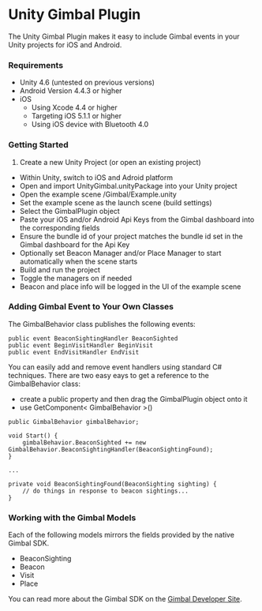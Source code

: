 # Unity Gimbal Plugin

The Unity Gimbal Plugin makes it easy to include Gimbal events in your Unity projects for iOS and Android.

### Requirements

* Unity 4.6 (untested on previous versions)
* Android Version 4.4.3 or higher
* iOS
    * Using Xcode 4.4 or higher
    * Targeting iOS 5.1.1 or higher
    * Using iOS device with Bluetooth 4.0

### Getting Started

1. Create a new Unity Project (or open an existing project)
* Within Unity, switch to iOS and Adroid platform
* Open and import UnityGimbal.unityPackage into your Unity project
* Open the example scene /Gimbal/Example.unity
* Set the example scene as the launch scene (build settings)
* Select the GimbalPlugin object
* Paste your iOS and/or Android Api Keys from the Gimbal dashboard into the corresponding fields
* Ensure the bundle id of your project matches the bundle id set in the Gimbal dashboard for the Api Key
* Optionally set Beacon Manager and/or Place Manager to start automatically when the scene starts
* Build and run the project
* Toggle the managers on if needed
* Beacon and place info will be logged in the UI of the example scene

### Adding Gimbal Event to Your Own Classes

The GimbalBehavior class publishes the following events:

```
public event BeaconSightingHandler BeaconSighted
public event BeginVisitHandler BeginVisit
public event EndVisitHandler EndVisit
```

You can easily add and remove event handlers using standard C# techniques. There are two easy eays to get a reference to the GimbalBehavior class: 

- create a public property and then drag the GimbalPlugin object onto it
- use GetComponent< GimbalBehavior >()

```
public GimbalBehavior gimbalBehavior;

void Start() {
    gimbalBehavior.BeaconSighted += new GimbalBehavior.BeaconSightingHandler(BeaconSightingFound);
}

...

private void BeaconSightingFound(BeaconSighting sighting) {
    // do things in response to beacon sightings...
}
```

### Working with the Gimbal Models

Each of the following models mirrors the fields provided by the native Gimbal SDK.

- BeaconSighting
- Beacon
- Visit
- Place

You can read more about the Gimbal SDK on the [Gimbal Developer Site](http://gimbal.com/doc/).



